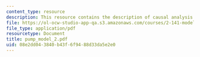 ```yaml
---
content_type: resource
description: This resource contains the description of causal analysis.
file: https://ol-ocw-studio-app-qa.s3.amazonaws.com/courses/2-141-modeling-and-simulation-of-dynamic-systems-fall-2006/08e2dd043840b43f6f9488d33da5e2e0_pump_model_2.pdf
file_type: application/pdf
resourcetype: Document
title: pump_model_2.pdf
uid: 08e2dd04-3840-b43f-6f94-88d33da5e2e0
---
```

